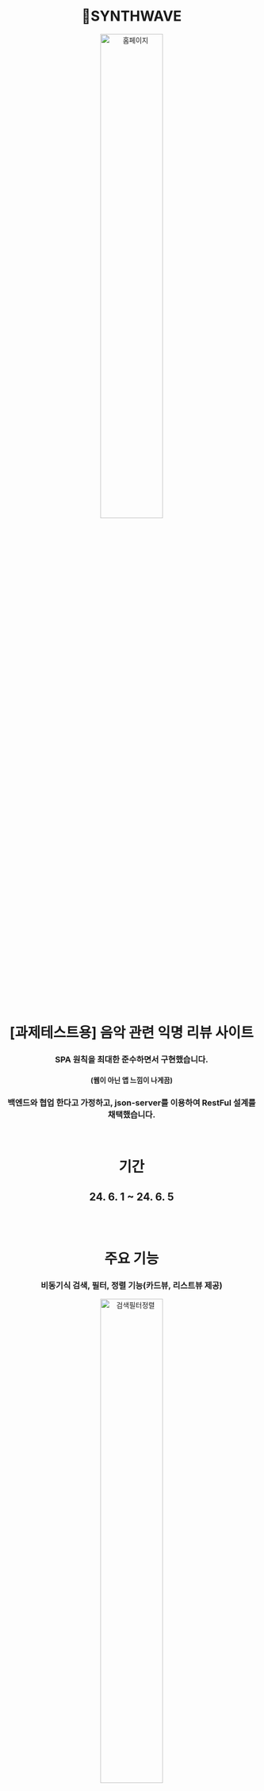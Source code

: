 <div align=center><h1>📀SYNTHWAVE</h1></div>
<div align=center>
  <img width="50%" height="50%" src="https://github.com/dks044/SYNTHWAVE/assets/74749417/a332d1be-995f-4c8b-960d-c85f874f6df3" alt="홈페이지">
</div>
<div align=center>
  <h1>[과제테스트용] 음악 관련 익명 리뷰 사이트</h1>
  <h3>SPA 원칙을 최대한 준수하면서 구현했습니다.</h3>
  <h4>(웹이 아닌 앱 느낌이 나게끔)</h4>
  <h3>백엔드와 협업 한다고 가정하고, json-server를 이용하여 RestFul 설계를 채택했습니다. </h3>
</div>
<br>
<div align=center>
    <h1>기간</h1>
    <h2> 24. 6. 1 ~ 24. 6. 5</h2>
</div>
<br><br>
<div align=center>
    <h1 id="주요-기능">주요 기능</h1>
    <h3>비동기식 검색, 필터, 정렬 기능(카드뷰, 리스트뷰 제공)</h3>
    <img width="50%" height="50%" src="https://github.com/dks044/SYNTHWAVE/assets/74749417/d7dd14e0-593d-434a-a420-67b880a8e9d4" alt="검색필터정렬">
    <br>
    <h3>글쓰기 (리다이렉트 없이 바로 보임)</h3>
    <img width="50%" height="50%" src="https://github.com/dks044/SYNTHWAVE/assets/74749417/9da7c832-12e0-4d30-8f91-f60e38c1c2da" alt="글쓰기">
    <br>
    <h3>수정하기(작성자만 가능)</h3>
    <img width="50%" height="50%" src="https://github.com/dks044/SYNTHWAVE/assets/74749417/14f6ad59-57db-4190-a55a-b9d890db3085" alt="수정하기">
    <br>
    <h3>비동기식 좋아요, 별점 기능</h3>
    <img width="50%" height="50%" src="https://github.com/dks044/SYNTHWAVE/assets/74749417/4af83346-9c4f-4c61-a8be-4d02ad9f7345" alt="좋아요별점">
    <p>현재 사용자(브라우저)가 좋아요를 누르고, 한번 더 누르면 취소됨 (서버에 있는 게시글 데이터까지 반영)</p>
    <p>좋아요와 별점이 서버에 있는 데이터에 반영 후, <strong>화면에도 리다이렉트 없이 바로 반영 됩니다.</strong></p>
    <br>
    <h3>비동기식 댓글 기능 (수정, 삭제 - 작성자만 가능)</h3>
    <img width="50%" height="50%" src="https://github.com/dks044/SYNTHWAVE/assets/74749417/ee2edaf4-c94d-4b52-8840-54d8c38917a9" alt="댓글">
    <p>댓글의 CRUD가 이루어질시, <strong>Reudx-SAGA를 이용해서 서버에도 반영되며, 리다이렉트 없이 화면에 반영됩니다.</strong></p>
    <br>
</div>
<br><br><br>
<div align=center><h1 id="아키텍처">아키텍처 </h1></div>
<div align=center>
    <img src="https://github.com/dks044/SYNTHWAVE/assets/74749417/d19ad913-aa78-4aa0-b3d2-3d6148d83c65" alt="아키텍처">
</div>
<br><br>
<div align=center><h1 id="tech-stacks">TECH STACKS </h1></div>
  <div align=center>
    <h3>Frontend </h3>
    <img src="https://img.shields.io/badge/react-61DAFB?style=for-the-badge&logo=react&logoColor=black">
    <img alt="Static Badge" src="https://img.shields.io/badge/styled_components-pink?style=for-the-badge&logo=styledcomponents&logoColor=white&color=%23DB7093">
    <img alt="Static Badge" src="https://img.shields.io/badge/Redux-black?style=for-the-badge&logo=redux&logoColor=white&color=%23764ABC">
    <img alt="Static Badge" src="https://img.shields.io/badge/Redux_Saga-black?style=for-the-badge&logo=reduxsaga&logoColor=white&color=%23764ABC">
    <img src="https://img.shields.io/badge/bootstrap-7952B3?style=for-the-badge&logo=bootstrap&logoColor=white">
    <br>
    <img alt="Static Badge" src="https://img.shields.io/badge/React_router-black?style=for-the-badge&logo=reactrouter&logoColor=white&color=%23CA4245">
    <img alt="Static Badge" src="https://img.shields.io/badge/Axios-black?style=for-the-badge&logo=axios&logoColor=white&color=%235A29E4">
  </div>
<br><br><br>
<div align=center><h1 id="파일-구조">파일 구조</h1></div>
<div align=center>
    <details>
      <summary>자세히</summary>
        <div align=left>
          <code>
            📦src
 ┣ 📂api
 ┃ ┗ 📜boardApi.js
 ┣ 📂components
 ┃ ┣ 📂board
 ┃ ┃ ┣ 📜board.css
 ┃ ┃ ┣ 📜Board.js
 ┃ ┃ ┗ 📜Boards.js
 ┃ ┣ 📂etc
 ┃ ┃ ┣ 📜etc.css
 ┃ ┃ ┣ 📜LogoComponent.js
 ┃ ┃ ┗ 📜LogoText.js
 ┃ ┣ 📂layout
 ┃ ┃ ┣ 📜layout.css
 ┃ ┃ ┗ 📜Navigate.js
 ┃ ┗ 📂write
 ┃ ┃ ┣ 📜PatchComponent.js
 ┃ ┃ ┗ 📜WriteComponent.js
 ┣ 📂containers
 ┃ ┣ 📂board
 ┃ ┃ ┣ 📜board.css
 ┃ ┃ ┣ 📜BoardContainer.js
 ┃ ┃ ┗ 📜BoardsContainer.js
 ┃ ┣ 📂write
 ┃ ┃ ┣ 📜PatchContainer.js
 ┃ ┃ ┗ 📜WriteContainer.js
 ┃ ┗ 📜LayoutContainer.js
 ┣ 📂lib
 ┃ ┣ 📜asyncUtils.js
 ┃ ┣ 📜converToBase64.js
 ┃ ┣ 📜RatingStars.js
 ┃ ┗ 📜SimpleDataText.js
 ┣ 📂modules
 ┃ ┣ 📂board
 ┃ ┃ ┣ 📜board.js
 ┃ ┃ ┗ 📜boardSaga.js
 ┃ ┣ 📂user
 ┃ ┃ ┣ 📜user.js
 ┃ ┃ ┗ 📜userSaga.js
 ┃ ┣ 📜reducers.js
 ┃ ┗ 📜rootSaga.js
 ┣ 📂pages
 ┃ ┣ 📂board
 ┃ ┃ ┣ 📜BoardPage.js
 ┃ ┃ ┗ 📜BoardsPage.js
 ┃ ┣ 📂write
 ┃ ┃ ┣ 📜PatchPage.js
 ┃ ┃ ┗ 📜WritePage.js
 ┃ ┗ 📜HomePage.js
 ┣ 📂resources
 ┃ ┣ 📜GmarketSansTTFLight.ttf
 ┃ ┣ 📜Oswald-VariableFont_wght.ttf
 ┃ ┗ 📜SYNWHWAVE LOGO.png
 ┣ 📜App.css
 ┣ 📜App.js
 ┣ 📜App.test.js
 ┣ 📜index.css
 ┣ 📜index.js
 ┣ 📜logo.svg
 ┣ 📜reportWebVitals.js
 ┗ 📜setupTests.js
          </code>
        </div>
    </details>
</div>
<br><br><br>

